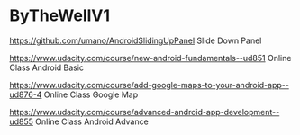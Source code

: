 # ByTheWellV1

https://github.com/umano/AndroidSlidingUpPanel Slide Down Panel

https://www.udacity.com/course/new-android-fundamentals--ud851 Online Class Android Basic

https://www.udacity.com/course/add-google-maps-to-your-android-app--ud876-4 Online Class Google Map

https://www.udacity.com/course/advanced-android-app-development--ud855 Online Class Android Advance

